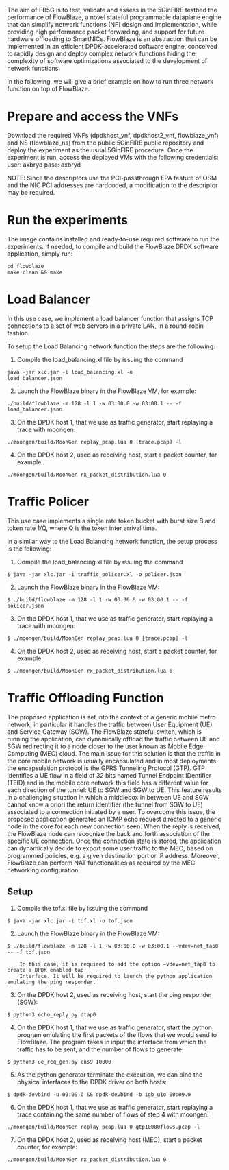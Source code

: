 <!-- TITLE: FB5G experiment -->
<!-- SUBTITLE: Three different Network Functions on top of Flowblaze: a programmable software switch based on DPDK -->

The aim of FB5G is to test, validate and assess in the 5GinFIRE testbed the performance of FlowBlaze, a novel stateful programmable dataplane engine that can simplify network functions (NF) design and implementation, while providing high performance packet forwarding, and support for future hardware offloading to SmartNICs. FlowBlaze is an abstraction that can be implemented in an efficient DPDK-accelerated software engine, conceived to rapidly design and deploy complex network functions hiding the complexity of software optimizations associated to the development of network functions. 

In the following, we will give a brief example on how to run three network function on top of FlowBlaze.

# Prepare and access the VNFs

Download the required VNFs (dpdkhost_vnf, dpdkhost2_vnf, flowblaze_vnf) and NS (flowblaze_ns) from the public 5GinFIRE public repository and deploy the experiment as the usual 5GinFIRE procedure. 
Once the experiment is run, access the deployed VMs with the following credentials:
	user: axbryd
	pass: axbryd


NOTE: Since the descriptors use the PCI-passthrough EPA feature of OSM and the NIC PCI addresses are hardcoded, a modification to the descriptor may be required.

# Run the experiments

The image contains installed and ready-to-use required software to run the experiments. 
If needed, to compile and build the FlowBlaze DPDK software application, simply run:

```text
cd flowblaze
make clean && make
```

# Load Balancer

In this use case, we implement a load balancer function that assigns TCP connections to a set of web servers in a private LAN, in a round-robin fashion. 

To setup the Load Balancing network function the steps are the following:
1.	Compile the load_balancing.xl file by issuing the command
```text
java -jar xlc.jar -i load_balancing.xl -o 
load_balancer.json
```
2.	Launch the FlowBlaze binary in the FlowBlaze VM, for example:
```text
./build/flowblaze -m 128 -l 1 -w 03:00.0 -w 03:00.1 -- -f 
load_balancer.json
```

3.	On the DPDK host 1, that we use as traffic generator, start replaying a trace with moongen:
```text
./moongen/build/MoonGen replay_pcap.lua 0 [trace.pcap] -l
```
4.	On the DPDK host 2, used as receiving host, start a packet counter, for example:
```text
./moongen/build/MoonGen rx_packet_distribution.lua 0
```

# Traffic Policer

This use case implements a single rate token bucket with burst size B and token rate 1/Q, where Q is the token inter arrival time.

In a similar way to the Load Balancing network function, the setup process is the following:
1.	Compile the load_balancing.xl file by issuing the command
```text
$ java -jar xlc.jar -i traffic_policer.xl -o policer.json
```
2.	Launch the FlowBlaze binary in the FlowBlaze VM:
```text
$ ./build/flowblaze -m 128 -l 1 -w 03:00.0 -w 03:00.1 -- -f policer.json
```
3.	On the DPDK host 1, that we use as traffic generator, start replaying a trace with moongen:
```text
$ ./moongen/build/MoonGen replay_pcap.lua 0 [trace.pcap] -l
```
4.	On the DPDK host 2, used as receiving host, start a packet counter, for example:
```text
$ ./moongen/build/MoonGen rx_packet_distribution.lua 0
```

# Traffic Offloading Function

The proposed application is set into the context of a generic mobile metro network, in particular it handles the traffic between User Equipment (UE) and Service Gateway (SGW). The FlowBlaze stateful switch, which is running the application, can dynamically offload the traffic between UE and SGW redirecting it to a node closer to the user known as Mobile Edge Computing (MEC) cloud. The main issue for this solution is that the traffic in the core mobile network is usually encapsulated and in most deployments the encapsulation protocol is the GPRS Tunneling Protocol (GTP). GTP identifies a UE flow in a field of 32 bits named Tunnel Endpoint IDentifier (TEID) and in the mobile core network this field has a different value for each direction of the tunnel: UE to SGW and SGW to UE. This feature results in a challenging situation in which a middlebox in between UE and SGW cannot know a priori the return identifier (the tunnel from SGW to UE) associated to a connection initiated by a user. To overcome this issue, the proposed application generates an ICMP echo request directed to a generic node in the core for each new connection seen. When the reply is received, the FlowBlaze node can recognize the back and forth association of the specific UE connection. Once the connection state is stored, the application can dynamically decide to export some user traffic to the MEC, based on programmed policies, e.g. a given destination port or IP address. Moreover, FlowBlaze can perform NAT functionalities as required by the MEC networking configuration.

## Setup

1.	Compile the tof.xl file by issuing the command
```text
$ java -jar xlc.jar -i tof.xl -o tof.json
```
2.	Launch the FlowBlaze binary in the FlowBlaze VM:
```text
$ ./build/flowblaze -m 128 -l 1 -w 03:00.0 -w 03:00.1 --vdev=net_tap0 -- -f tof.json
```
		In this case, it is required to add the option –vdev=net_tap0 to create a DPDK enabled tap 
        Interface. It will be required to launch the python application emulating the ping responder.

3.	On the DPDK host 2, used as receiving host, start the ping responder (SGW):
```text
$ python3 echo_reply.py dtap0
```
4.	On the DPDK host 1, that we use as traffic generator, start the python program emulating the first packets of the flows that we would send to FlowBlaze. The program takes in input the interface from which the traffic has to be sent, and the number of flows to generate:
```text
$ python3 ue_req_gen.py ens9 10000
```
5.	As the python generator terminate the execution, we can bind the physical interfaces to the DPDK driver on both hosts:
```text
$ dpdk-devbind -u 00:09.0 && dpdk-devbind -b igb_uio 00:09.0
```
6.	On the DPDK host 1, that we use as traffic generator, start replaying a trace containing the same number of flows of step 4 with moongen:
```text
./moongen/build/MoonGen replay_pcap.lua 0 gtp10000flows.pcap -l
```
7.	On the DPDK host 2, used as receiving host (MEC), start a packet counter, for example:
```text
./moongen/build/MoonGen rx_packet_distribution.lua 0
```